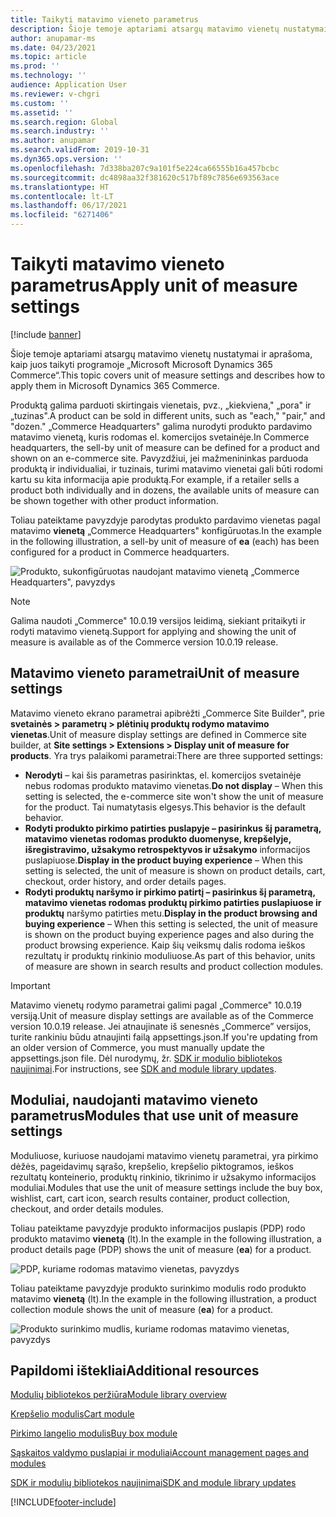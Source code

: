 ```yaml
---
title: Taikyti matavimo vieneto parametrus
description: Šioje temoje aptariami atsargų matavimo vienetų nustatymai ir aprašoma, kaip juos taikyti programoje „Microsoft Microsoft Dynamics 365 Commerce“.
author: anupamar-ms
ms.date: 04/23/2021
ms.topic: article
ms.prod: ''
ms.technology: ''
audience: Application User
ms.reviewer: v-chgri
ms.custom: ''
ms.assetid: ''
ms.search.region: Global
ms.search.industry: ''
ms.author: anupamar
ms.search.validFrom: 2019-10-31
ms.dyn365.ops.version: ''
ms.openlocfilehash: 7d338ba207c9a101f5e224ca66555b16a457bcbc
ms.sourcegitcommit: dc4898aa32f381620c517bf89c7856e693563ace
ms.translationtype: HT
ms.contentlocale: lt-LT
ms.lasthandoff: 06/17/2021
ms.locfileid: "6271406"
---
```

# <a name="apply-unit-of-measure-settings"></a><span data-ttu-id="70dfb-103">Taikyti matavimo vieneto parametrus</span><span class="sxs-lookup"><span data-stu-id="70dfb-103">Apply unit of measure settings</span></span>

[!include [banner](includes/banner.md)]

<span data-ttu-id="70dfb-104">Šioje temoje aptariami atsargų matavimo vienetų nustatymai ir aprašoma, kaip juos taikyti programoje „Microsoft Microsoft Dynamics 365 Commerce“.</span><span class="sxs-lookup"><span data-stu-id="70dfb-104">This topic covers unit of measure settings and describes how to apply them in Microsoft Dynamics 365 Commerce.</span></span>

<span data-ttu-id="70dfb-105">Produktą galima parduoti skirtingais vienetais, pvz., „kiekviena," „pora" ir „tuzinas".</span><span class="sxs-lookup"><span data-stu-id="70dfb-105">A product can be sold in different units, such as "each," "pair," and "dozen."</span></span> <span data-ttu-id="70dfb-106">„Commerce Headquarters" galima nurodyti produkto pardavimo matavimo vienetą, kuris rodomas el. komercijos svetainėje.</span><span class="sxs-lookup"><span data-stu-id="70dfb-106">In Commerce headquarters, the sell-by unit of measure can be defined for a product and shown on an e-commerce site.</span></span> <span data-ttu-id="70dfb-107">Pavyzdžiui, jei mažmenininkas parduoda produktą ir individualiai, ir tuzinais, turimi matavimo vienetai gali būti rodomi kartu su kita informacija apie produktą.</span><span class="sxs-lookup"><span data-stu-id="70dfb-107">For example, if a retailer sells a product both individually and in dozens, the available units of measure can be shown together with other product information.</span></span>

<span data-ttu-id="70dfb-108">Toliau pateiktame pavyzdyje parodytas produkto pardavimo vienetas pagal matavimo **vienetą** „Commerce Headquarters" konfigūruotas.</span><span class="sxs-lookup"><span data-stu-id="70dfb-108">In the example in the following illustration, a sell-by unit of measure of **ea** (each) has been configured for a product in Commerce headquarters.</span></span>

![Produkto, sukonfigūruotas naudojant matavimo vienetą „Commerce Headquarters", pavyzdys](./media/Productunit-headquarters.PNG)

> [!NOTE]
> <span data-ttu-id="70dfb-110">Galima naudoti „Commerce" 10.0.19 versijos leidimą, siekiant pritaikyti ir rodyti matavimo vienetą.</span><span class="sxs-lookup"><span data-stu-id="70dfb-110">Support for applying and showing the unit of measure is available as of the Commerce version 10.0.19 release.</span></span>

## <a name="unit-of-measure-settings"></a><span data-ttu-id="70dfb-111">Matavimo vieneto parametrai</span><span class="sxs-lookup"><span data-stu-id="70dfb-111">Unit of measure settings</span></span>

<span data-ttu-id="70dfb-112">Matavimo vieneto ekrano parametrai apibrėžti „Commerce Site Builder", prie **svetainės \> parametrų \> plėtinių produktų rodymo matavimo vienetas**.</span><span class="sxs-lookup"><span data-stu-id="70dfb-112">Unit of measure display settings are defined in Commerce site builder, at **Site settings \> Extensions \> Display unit of measure for products**.</span></span> <span data-ttu-id="70dfb-113">Yra trys palaikomi parametrai:</span><span class="sxs-lookup"><span data-stu-id="70dfb-113">There are three supported settings:</span></span>

- <span data-ttu-id="70dfb-114">**Nerodyti** – kai šis parametras pasirinktas, el. komercijos svetainėje nebus rodomas produkto matavimo vienetas.</span><span class="sxs-lookup"><span data-stu-id="70dfb-114">**Do not display** – When this setting is selected, the e-commerce site won't show the unit of measure for the product.</span></span> <span data-ttu-id="70dfb-115">Tai numatytasis elgesys.</span><span class="sxs-lookup"><span data-stu-id="70dfb-115">This behavior is the default behavior.</span></span>
- <span data-ttu-id="70dfb-116">**Rodyti produkto pirkimo patirties puslapyje – pasirinkus šį parametrą, matavimo vienetas rodomas produkto duomenyse, krepšelyje, išregistravimo, užsakymo retrospektyvos ir užsakymo** informacijos puslapiuose.</span><span class="sxs-lookup"><span data-stu-id="70dfb-116">**Display in the product buying experience** – When this setting is selected, the unit of measure is shown on product details, cart, checkout, order history, and order details pages.</span></span>
- <span data-ttu-id="70dfb-117">**Rodyti produktų naršymo ir pirkimo patirtį – pasirinkus šį parametrą, matavimo vienetas rodomas produktų pirkimo patirties puslapiuose ir produktų** naršymo patirties metu.</span><span class="sxs-lookup"><span data-stu-id="70dfb-117">**Display in the product browsing and buying experience** – When this setting is selected, the unit of measure is shown on the product buying experience pages and also during the product browsing experience.</span></span> <span data-ttu-id="70dfb-118">Kaip šių veiksmų dalis rodoma ieškos rezultatų ir produktų rinkinio moduliuose.</span><span class="sxs-lookup"><span data-stu-id="70dfb-118">As part of this behavior, units of measure are shown in search results and product collection modules.</span></span>

> [!IMPORTANT]
> <span data-ttu-id="70dfb-119">Matavimo vienetų rodymo parametrai galimi pagal „Commerce" 10.0.19 versiją.</span><span class="sxs-lookup"><span data-stu-id="70dfb-119">Unit of measure display settings are available as of the Commerce version 10.0.19 release.</span></span> <span data-ttu-id="70dfb-120">Jei atnaujinate iš senesnės „Commerce” versijos, turite rankiniu būdu atnaujinti failą appsettings.json.</span><span class="sxs-lookup"><span data-stu-id="70dfb-120">If you're updating from an older version of Commerce, you must manually update the appsettings.json file.</span></span> <span data-ttu-id="70dfb-121">Dėl nurodymų, žr. [SDK ir modulio bibliotekos naujinimai](e-commerce-extensibility/sdk-updates.md#update-the-appsettingsjson-file).</span><span class="sxs-lookup"><span data-stu-id="70dfb-121">For instructions, see [SDK and module library updates](e-commerce-extensibility/sdk-updates.md#update-the-appsettingsjson-file).</span></span>

## <a name="modules-that-use-unit-of-measure-settings"></a><span data-ttu-id="70dfb-122">Moduliai, naudojanti matavimo vieneto parametrus</span><span class="sxs-lookup"><span data-stu-id="70dfb-122">Modules that use unit of measure settings</span></span>

<span data-ttu-id="70dfb-123">Moduliuose, kuriuose naudojami matavimo vienetų parametrai, yra pirkimo dėžės, pageidavimų sąrašo, krepšelio, krepšelio piktogramos, ieškos rezultatų konteinerio, produktų rinkinio, tikrinimo ir užsakymo informacijos moduliai.</span><span class="sxs-lookup"><span data-stu-id="70dfb-123">Modules that use the unit of measure settings include the buy box, wishlist, cart, cart icon, search results container, product collection, checkout, and order details modules.</span></span>

<span data-ttu-id="70dfb-124">Toliau pateiktame pavyzdyje produkto informacijos puslapis (PDP) rodo produkto matavimo **vienetą** (lt).</span><span class="sxs-lookup"><span data-stu-id="70dfb-124">In the example in the following illustration, a product details page (PDP) shows the unit of measure (**ea**) for a product.</span></span>

![PDP, kuriame rodomas matavimo vienetas, pavyzdys](./media/Productunit-PDP.png)

<span data-ttu-id="70dfb-126">Toliau pateiktame pavyzdyje produkto surinkimo modulis rodo produkto matavimo **vienetą** (lt).</span><span class="sxs-lookup"><span data-stu-id="70dfb-126">In the example in the following illustration, a product collection module shows the unit of measure (**ea**) for a product.</span></span>

![Produkto surinkimo mudlis, kuriame rodomas matavimo vienetas, pavyzdys](./media/Productunit-productcollection.png)

## <a name="additional-resources"></a><span data-ttu-id="70dfb-128">Papildomi ištekliai</span><span class="sxs-lookup"><span data-stu-id="70dfb-128">Additional resources</span></span>

[<span data-ttu-id="70dfb-129">Modulių bibliotekos peržiūra</span><span class="sxs-lookup"><span data-stu-id="70dfb-129">Module library overview</span></span>](starter-kit-overview.md)

[<span data-ttu-id="70dfb-130">Krepšelio modulis</span><span class="sxs-lookup"><span data-stu-id="70dfb-130">Cart module</span></span>](add-cart-module.md)

[<span data-ttu-id="70dfb-131">Pirkimo langelio modulis</span><span class="sxs-lookup"><span data-stu-id="70dfb-131">Buy box module</span></span>](add-buy-box.md)

[<span data-ttu-id="70dfb-132">Sąskaitos valdymo puslapiai ir moduliai</span><span class="sxs-lookup"><span data-stu-id="70dfb-132">Account management pages and modules</span></span>](account-management.md)

[<span data-ttu-id="70dfb-133">SDK ir modulių bibliotekos naujinimai</span><span class="sxs-lookup"><span data-stu-id="70dfb-133">SDK and module library updates</span></span>](e-commerce-extensibility/sdk-updates.md)

[!INCLUDE[footer-include](../includes/footer-banner.md)]
